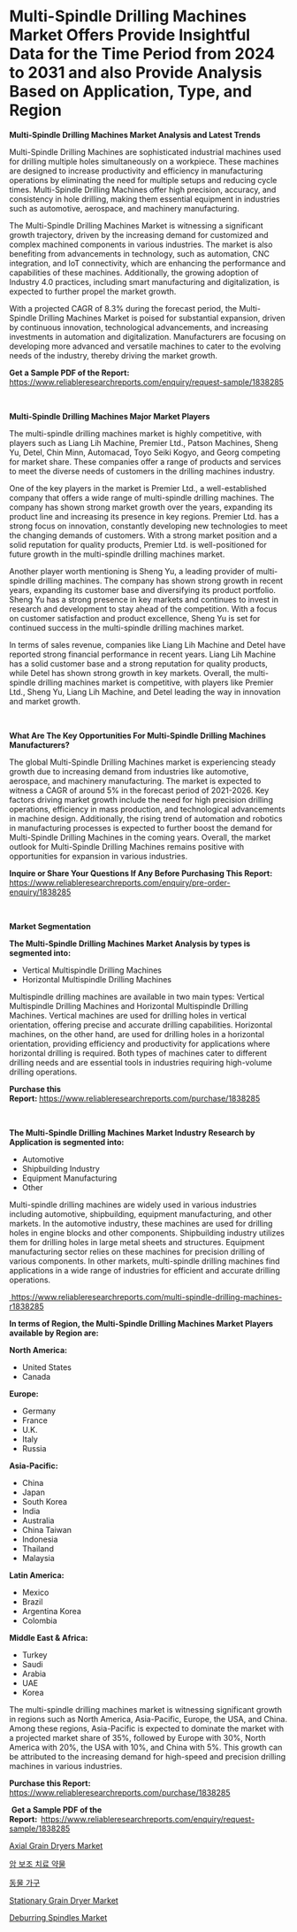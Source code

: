 <p><h1>Multi-Spindle Drilling Machines Market Offers Provide Insightful Data for the Time Period from 2024 to 2031 and also Provide Analysis Based on Application, Type, and Region</h1></p><p><strong>Multi-Spindle Drilling Machines Market Analysis and Latest Trends</strong></p>
<p><p>Multi-Spindle Drilling Machines are sophisticated industrial machines used for drilling multiple holes simultaneously on a workpiece. These machines are designed to increase productivity and efficiency in manufacturing operations by eliminating the need for multiple setups and reducing cycle times. Multi-Spindle Drilling Machines offer high precision, accuracy, and consistency in hole drilling, making them essential equipment in industries such as automotive, aerospace, and machinery manufacturing.</p><p>The Multi-Spindle Drilling Machines Market is witnessing a significant growth trajectory, driven by the increasing demand for customized and complex machined components in various industries. The market is also benefiting from advancements in technology, such as automation, CNC integration, and IoT connectivity, which are enhancing the performance and capabilities of these machines. Additionally, the growing adoption of Industry 4.0 practices, including smart manufacturing and digitalization, is expected to further propel the market growth.</p><p>With a projected CAGR of 8.3% during the forecast period, the Multi-Spindle Drilling Machines Market is poised for substantial expansion, driven by continuous innovation, technological advancements, and increasing investments in automation and digitalization. Manufacturers are focusing on developing more advanced and versatile machines to cater to the evolving needs of the industry, thereby driving the market growth.</p></p>
<p><strong>Get a Sample PDF of the Report:&nbsp;</strong> <a href="https://www.reliableresearchreports.com/enquiry/request-sample/1838285">https://www.reliableresearchreports.com/enquiry/request-sample/1838285</a></p>
<p>&nbsp;</p>
<p><strong>Multi-Spindle Drilling Machines Major Market Players</strong></p>
<p><p>The multi-spindle drilling machines market is highly competitive, with players such as Liang Lih Machine, Premier Ltd., Patson Machines, Sheng Yu, Detel, Chin Minn, Automacad, Toyo Seiki Kogyo, and Georg competing for market share. These companies offer a range of products and services to meet the diverse needs of customers in the drilling machines industry.</p><p>One of the key players in the market is Premier Ltd., a well-established company that offers a wide range of multi-spindle drilling machines. The company has shown strong market growth over the years, expanding its product line and increasing its presence in key regions. Premier Ltd. has a strong focus on innovation, constantly developing new technologies to meet the changing demands of customers. With a strong market position and a solid reputation for quality products, Premier Ltd. is well-positioned for future growth in the multi-spindle drilling machines market.</p><p>Another player worth mentioning is Sheng Yu, a leading provider of multi-spindle drilling machines. The company has shown strong growth in recent years, expanding its customer base and diversifying its product portfolio. Sheng Yu has a strong presence in key markets and continues to invest in research and development to stay ahead of the competition. With a focus on customer satisfaction and product excellence, Sheng Yu is set for continued success in the multi-spindle drilling machines market.</p><p>In terms of sales revenue, companies like Liang Lih Machine and Detel have reported strong financial performance in recent years. Liang Lih Machine has a solid customer base and a strong reputation for quality products, while Detel has shown strong growth in key markets. Overall, the multi-spindle drilling machines market is competitive, with players like Premier Ltd., Sheng Yu, Liang Lih Machine, and Detel leading the way in innovation and market growth.</p></p>
<p>&nbsp;</p>
<p><strong>What Are The Key Opportunities For Multi-Spindle Drilling Machines Manufacturers?</strong></p>
<p><p>The global Multi-Spindle Drilling Machines market is experiencing steady growth due to increasing demand from industries like automotive, aerospace, and machinery manufacturing. The market is expected to witness a CAGR of around 5% in the forecast period of 2021-2026. Key factors driving market growth include the need for high precision drilling operations, efficiency in mass production, and technological advancements in machine design. Additionally, the rising trend of automation and robotics in manufacturing processes is expected to further boost the demand for Multi-Spindle Drilling Machines in the coming years. Overall, the market outlook for Multi-Spindle Drilling Machines remains positive with opportunities for expansion in various industries.</p></p>
<p><strong>Inquire or Share Your Questions If Any Before Purchasing This Report:</strong> <a href="https://www.reliableresearchreports.com/enquiry/pre-order-enquiry/1838285">https://www.reliableresearchreports.com/enquiry/pre-order-enquiry/1838285</a></p>
<p>&nbsp;</p>
<p><strong>Market Segmentation</strong></p>
<p><strong>The Multi-Spindle Drilling Machines Market Analysis by types is segmented into:</strong></p>
<p><ul><li>Vertical Multispindle Drilling Machines</li><li>Horizontal Multispindle Drilling Machines</li></ul></p>
<p><p>Multispindle drilling machines are available in two main types: Vertical Multispindle Drilling Machines and Horizontal Multispindle Drilling Machines. Vertical machines are used for drilling holes in vertical orientation, offering precise and accurate drilling capabilities. Horizontal machines, on the other hand, are used for drilling holes in a horizontal orientation, providing efficiency and productivity for applications where horizontal drilling is required. Both types of machines cater to different drilling needs and are essential tools in industries requiring high-volume drilling operations.</p></p>
<p><strong>Purchase this Report:&nbsp;</strong><a href="https://www.reliableresearchreports.com/purchase/1838285">https://www.reliableresearchreports.com/purchase/1838285</a></p>
<p>&nbsp;</p>
<p><strong>The Multi-Spindle Drilling Machines Market Industry Research by Application is segmented into:</strong></p>
<p><ul><li>Automotive</li><li>Shipbuilding Industry</li><li>Equipment Manufacturing</li><li>Other</li></ul></p>
<p><p>Multi-spindle drilling machines are widely used in various industries including automotive, shipbuilding, equipment manufacturing, and other markets. In the automotive industry, these machines are used for drilling holes in engine blocks and other components. Shipbuilding industry utilizes them for drilling holes in large metal sheets and structures. Equipment manufacturing sector relies on these machines for precision drilling of various components. In other markets, multi-spindle drilling machines find applications in a wide range of industries for efficient and accurate drilling operations.</p></p>
<p><a href="https://www.reliableresearchreports.com/multi-spindle-drilling-machines-r1838285">&nbsp;https://www.reliableresearchreports.com/multi-spindle-drilling-machines-r1838285</a></p>
<p><strong>In terms of Region, the Multi-Spindle Drilling Machines Market Players available by Region are:</strong></p>
<p>
    <p> <strong> North America: </strong>
        <ul>
            <li>United States</li>
            <li>Canada</li>
        </ul>
        </p> 
    <p> <strong> Europe: </strong>
        <ul>
            <li>Germany</li>
            <li>France</li>
            <li>U.K.</li>
            <li>Italy</li>
            <li>Russia</li>
        </ul>
        </p> 
    <p> <strong> Asia-Pacific: </strong>
        <ul>
            <li>China</li>
            <li>Japan</li>
            <li>South Korea</li>
            <li>India</li>
            <li>Australia</li>
            <li>China Taiwan</li>
            <li>Indonesia</li>
            <li>Thailand</li>
            <li>Malaysia</li>
        </ul>
        </p> 
    <p> <strong> Latin America: </strong>
        <ul>
            <li>Mexico</li>
            <li>Brazil</li>
            <li>Argentina Korea</li>
            <li>Colombia</li>
        </ul>
        </p> 
    <p> <strong> Middle East & Africa: </strong>
        <ul>
            <li>Turkey</li>
            <li>Saudi</li>
            <li>Arabia</li>
            <li>UAE</li>
            <li>Korea</li>
        </ul>
    </p>
    </p>
<p><p>The multi-spindle drilling machines market is witnessing significant growth in regions such as North America, Asia-Pacific, Europe, the USA, and China. Among these regions, Asia-Pacific is expected to dominate the market with a projected market share of 35%, followed by Europe with 30%, North America with 20%, the USA with 10%, and China with 5%. This growth can be attributed to the increasing demand for high-speed and precision drilling machines in various industries.</p></p>
<p><strong>Purchase this Report: </strong><a href="https://www.reliableresearchreports.com/purchase/1838285">https://www.reliableresearchreports.com/purchase/1838285</a></p>
<p>&nbsp;<strong>Get a Sample PDF of the Report:&nbsp;&nbsp;</strong><a href="https://www.reliableresearchreports.com/enquiry/request-sample/1838285">https://www.reliableresearchreports.com/enquiry/request-sample/1838285</a></p>
<p><strong></strong></p>
<p><p><a href="https://github.com/dringals/Market-Research-Report-List-5/blob/main/axial-grain-dryers-market.md">Axial Grain Dryers Market</a></p><p><a href="https://github.com/romeshmittrochakma11/Market-Research-Report-List-2/blob/main/444229371456.md">암 보조 치료 약물</a></p><p><a href="https://github.com/langcat852024/Market-Research-Report-List-2/blob/main/343143471458.md">동물 가구</a></p><p><a href="https://github.com/lbird53714/Market-Research-Report-List-5/blob/main/stationary-grain-dryer-market.md">Stationary Grain Dryer Market</a></p><p><a href="https://github.com/mharielmesa/Market-Research-Report-List-4/blob/main/deburring-spindles-market.md">Deburring Spindles Market</a></p></p>